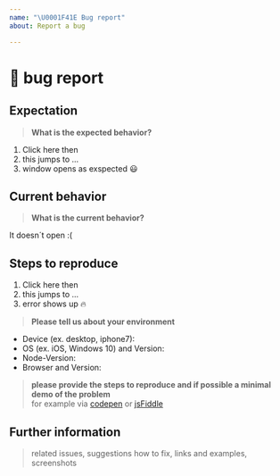 ```yaml
---
name: "\U0001F41E Bug report"
about: Report a bug

---
```


# 🐞 bug report

## Expectation
> **What is the expected behavior?**

1. Click here then
2. this jumps to ...
3. window opens as exspected 😃

## Current behavior
> **What is the current behavior?**

It doesn´t open :(

## Steps to reproduce

1. Click here then
2. this jumps to ...
3. error shows up 🔥

> **Please tell us about your environment**  

* Device (ex. desktop, iphone7):
* OS (ex. iOS, Windows 10) and Version: 
* Node-Version: 
* Browser and Version: 


> **please provide the steps to reproduce and if possible a minimal demo of the problem**  
for example via [codepen](https://codepen.io/pen/) or [jsFiddle](https://jsfiddle.net/)

## Further information
> related issues, suggestions how to fix, links and examples, screenshots
